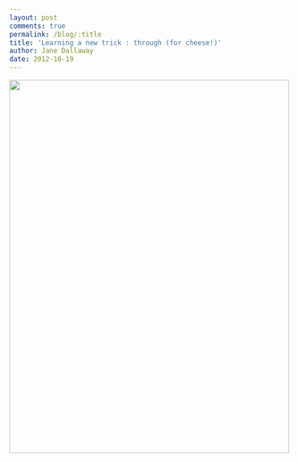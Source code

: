 ```yaml
---
layout: post
comments: true
permalink: /blog/:title
title: 'Learning a new trick : through (for cheese!)'
author: Jane Dallaway
date: 2012-10-19
---
```


<div>
<a href="http://static.skitters.dallaway.com/Ophoto.JPG">
<img width="500" src="http://static.skitters.dallaway.com/Ophoto.JPG.500.JPG" height="667">
</a>
</div>


 
    
